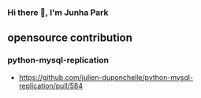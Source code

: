 ### Hi there 👋, I'm Junha Park

## opensource contribution

### python-mysql-replication
 * https://github.com/julien-duponchelle/python-mysql-replication/pull/584
